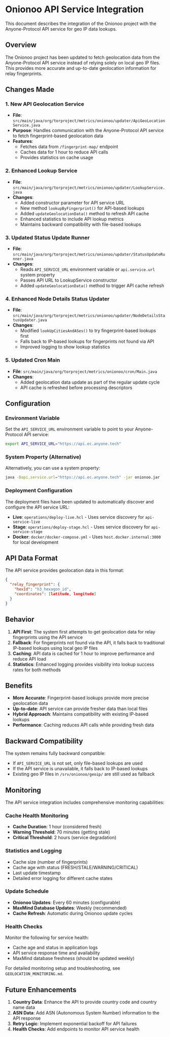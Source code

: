 # Onionoo API Service Integration

This document describes the integration of the Onionoo project with the Anyone-Protocol API service for geo IP data lookups.

## Overview

The Onionoo project has been updated to fetch geolocation data from the Anyone-Protocol API service instead of relying solely on local geo IP files. This provides more accurate and up-to-date geolocation information for relay fingerprints.

## Changes Made

### 1. New API Geolocation Service

- **File**: `src/main/java/org/torproject/metrics/onionoo/updater/ApiGeoLocationService.java`
- **Purpose**: Handles communication with the Anyone-Protocol API service to fetch fingerprint-based geolocation data
- **Features**: 
  - Fetches data from `/fingerprint-map/` endpoint
  - Caches data for 1 hour to reduce API calls
  - Provides statistics on cache usage

### 2. Enhanced Lookup Service

- **File**: `src/main/java/org/torproject/metrics/onionoo/updater/LookupService.java`
- **Changes**:
  - Added constructor parameter for API service URL
  - New method `lookupByFingerprint()` for API-based lookups
  - Added `updateGeolocationData()` method to refresh API cache
  - Enhanced statistics to include API lookup metrics
  - Maintains backward compatibility with file-based lookups

### 3. Updated Status Update Runner

- **File**: `src/main/java/org/torproject/metrics/onionoo/updater/StatusUpdateRunner.java`
- **Changes**:
  - Reads `API_SERVICE_URL` environment variable or `api.service.url` system property
  - Passes API URL to LookupService constructor
  - Added `updateGeolocationData()` method to trigger API cache refresh

### 4. Enhanced Node Details Status Updater

- **File**: `src/main/java/org/torproject/metrics/onionoo/updater/NodeDetailsStatusUpdater.java`
- **Changes**:
  - Modified `lookUpCitiesAndASes()` to try fingerprint-based lookups first
  - Falls back to IP-based lookups for fingerprints not found via API
  - Improved logging to show lookup statistics

### 5. Updated Cron Main

- **File**: `src/main/java/org/torproject/metrics/onionoo/cron/Main.java`
- **Changes**:
  - Added geolocation data update as part of the regular update cycle
  - API cache is refreshed before processing descriptors

## Configuration

### Environment Variable

Set the `API_SERVICE_URL` environment variable to point to your Anyone-Protocol API service:

```bash
export API_SERVICE_URL="https://api.ec.anyone.tech"
```

### System Property (Alternative)

Alternatively, you can use a system property:

```bash
java -Dapi.service.url="https://api.ec.anyone.tech" -jar onionoo.jar
```

### Deployment Configuration

The deployment files have been updated to automatically discover and configure the API service URL:

- **Live**: `operations/deploy-live.hcl` - Uses service discovery for `api-service-live`
- **Stage**: `operations/deploy-stage.hcl` - Uses service discovery for `api-service-stage`
- **Docker**: `docker/docker-compose.yml` - Uses `host.docker.internal:3000` for local development

## API Data Format

The API service provides geolocation data in this format:

```json
{
  "relay_fingerprint": {
    "hexId": "h3_hexagon_id",
    "coordinates": [latitude, longitude]
  }
}
```

## Behavior

1. **API First**: The system first attempts to get geolocation data for relay fingerprints using the API service
2. **Fallback**: For fingerprints not found via the API, it falls back to traditional IP-based lookups using local geo IP files
3. **Caching**: API data is cached for 1 hour to improve performance and reduce API load
4. **Statistics**: Enhanced logging provides visibility into lookup success rates for both methods

## Benefits

- **More Accurate**: Fingerprint-based lookups provide more precise geolocation data
- **Up-to-date**: API service can provide fresher data than local files
- **Hybrid Approach**: Maintains compatibility with existing IP-based lookups
- **Performance**: Caching reduces API calls while providing fresh data

## Backward Compatibility

The system remains fully backward compatible:
- If `API_SERVICE_URL` is not set, only file-based lookups are used
- If the API service is unavailable, it falls back to IP-based lookups
- Existing geo IP files in `/srv/onionoo/geoip/` are still used as fallback

## Monitoring

The API service integration includes comprehensive monitoring capabilities:

### Cache Health Monitoring
- **Cache Duration**: 1 hour (considered fresh)
- **Warning Threshold**: 70 minutes (getting stale)
- **Critical Threshold**: 2 hours (service degradation)

### Statistics and Logging
- Cache size (number of fingerprints)
- Cache age with status (FRESH/STALE/WARNING/CRITICAL)
- Last update timestamp
- Detailed error logging for different cache states

### Update Schedule
- **Onionoo Updates**: Every 60 minutes (configurable)
- **MaxMind Database Updates**: Weekly (recommended)
- **Cache Refresh**: Automatic during Onionoo update cycles

### Health Checks
Monitor the following for service health:
- Cache age and status in application logs
- API service response time and availability
- MaxMind database freshness (should be updated weekly)

For detailed monitoring setup and troubleshooting, see `GEOLOCATION_MONITORING.md`.

## Future Enhancements

1. **Country Data**: Enhance the API to provide country code and country name data
2. **ASN Data**: Add ASN (Autonomous System Number) information to the API response  
3. **Retry Logic**: Implement exponential backoff for API failures
4. **Health Checks**: Add endpoints to monitor API service health
